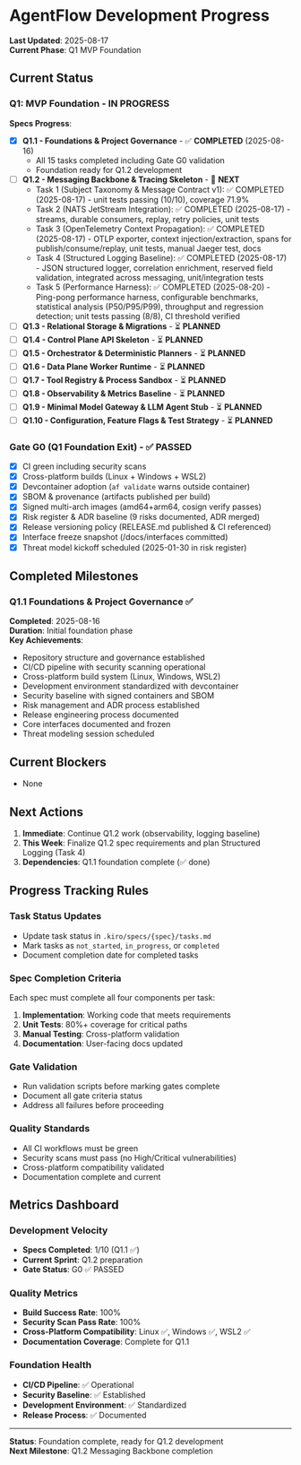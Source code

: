 # AgentFlow Development Progress

**Last Updated**: 2025-08-17  
**Current Phase**: Q1 MVP Foundation

## Current Status

### Q1: MVP Foundation - **IN PROGRESS**

**Specs Progress**:
- [x] **Q1.1 - Foundations & Project Governance** - ✅ **COMPLETED** (2025-08-16)
  - All 15 tasks completed including Gate G0 validation
  - Foundation ready for Q1.2 development
- [ ] **Q1.2 - Messaging Backbone & Tracing Skeleton** - 🔄 **NEXT**
  - Task 1 (Subject Taxonomy & Message Contract v1): ✅ COMPLETED (2025-08-17) - unit tests passing (10/10), coverage 71.9%
  - Task 2 (NATS JetStream Integration): ✅ COMPLETED (2025-08-17) - streams, durable consumers, replay, retry policies, unit tests
  - Task 3 (OpenTelemetry Context Propagation): ✅ COMPLETED (2025-08-17) - OTLP exporter, context injection/extraction, spans for publish/consume/replay, unit tests, manual Jaeger test, docs
  - Task 4 (Structured Logging Baseline): ✅ COMPLETED (2025-08-17) - JSON structured logger, correlation enrichment, reserved field validation, integrated across messaging, unit/integration tests
  - Task 5 (Performance Harness): ✅ COMPLETED (2025-08-20) - Ping-pong performance harness, configurable benchmarks, statistical analysis (P50/P95/P99), throughput and regression detection; unit tests passing (8/8), CI threshold verified
- [ ] **Q1.3 - Relational Storage & Migrations** - ⏳ **PLANNED**
- [ ] **Q1.4 - Control Plane API Skeleton** - ⏳ **PLANNED**
- [ ] **Q1.5 - Orchestrator & Deterministic Planners** - ⏳ **PLANNED**
- [ ] **Q1.6 - Data Plane Worker Runtime** - ⏳ **PLANNED**
- [ ] **Q1.7 - Tool Registry & Process Sandbox** - ⏳ **PLANNED**
- [ ] **Q1.8 - Observability & Metrics Baseline** - ⏳ **PLANNED**
- [ ] **Q1.9 - Minimal Model Gateway & LLM Agent Stub** - ⏳ **PLANNED**
- [ ] **Q1.10 - Configuration, Feature Flags & Test Strategy** - ⏳ **PLANNED**

### Gate G0 (Q1 Foundation Exit) - ✅ **PASSED**
- [x] CI green including security scans
- [x] Cross-platform builds (Linux + Windows + WSL2)
- [x] Devcontainer adoption (`af validate` warns outside container)
- [x] SBOM & provenance (artifacts published per build)
- [x] Signed multi-arch images (amd64+arm64, cosign verify passes)
- [x] Risk register & ADR baseline (9 risks documented, ADR merged)
- [x] Release versioning policy (RELEASE.md published & CI referenced)
- [x] Interface freeze snapshot (/docs/interfaces committed)
- [x] Threat model kickoff scheduled (2025-01-30 in risk register)

## Completed Milestones

### Q1.1 Foundations & Project Governance ✅
**Completed**: 2025-08-16  
**Duration**: Initial foundation phase  
**Key Achievements**:
- Repository structure and governance established
- CI/CD pipeline with security scanning operational
- Cross-platform build system (Linux, Windows, WSL2)
- Development environment standardized with devcontainer
- Security baseline with signed containers and SBOM
- Risk management and ADR process established
- Release engineering process documented
- Core interfaces documented and frozen
- Threat modeling session scheduled

## Current Blockers
- None

## Next Actions
1. **Immediate**: Continue Q1.2 work (observability, logging baseline)
2. **This Week**: Finalize Q1.2 spec requirements and plan Structured Logging (Task 4)
3. **Dependencies**: Q1.1 foundation complete (✅ done)

## Progress Tracking Rules

### Task Status Updates
- Update task status in `.kiro/specs/{spec}/tasks.md`
- Mark tasks as `not_started`, `in_progress`, or `completed`
- Document completion date for completed tasks

### Spec Completion Criteria
Each spec must complete all four components per task:
1. **Implementation**: Working code that meets requirements
2. **Unit Tests**: 80%+ coverage for critical paths
3. **Manual Testing**: Cross-platform validation
4. **Documentation**: User-facing docs updated

### Gate Validation
- Run validation scripts before marking gates complete
- Document all gate criteria status
- Address all failures before proceeding

### Quality Standards
- All CI workflows must be green
- Security scans must pass (no High/Critical vulnerabilities)
- Cross-platform compatibility validated
- Documentation complete and current

## Metrics Dashboard

### Development Velocity
- **Specs Completed**: 1/10 (Q1.1 ✅)
- **Current Sprint**: Q1.2 preparation
- **Gate Status**: G0 ✅ PASSED

### Quality Metrics
- **Build Success Rate**: 100%
- **Security Scan Pass Rate**: 100%
- **Cross-Platform Compatibility**: Linux ✅, Windows ✅, WSL2 ✅
- **Documentation Coverage**: Complete for Q1.1

### Foundation Health
- **CI/CD Pipeline**: ✅ Operational
- **Security Baseline**: ✅ Established
- **Development Environment**: ✅ Standardized
- **Release Process**: ✅ Documented

---

**Status**: Foundation complete, ready for Q1.2 development  
**Next Milestone**: Q1.2 Messaging Backbone completion